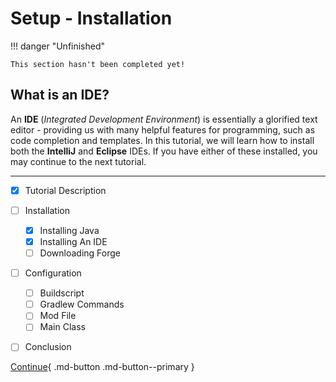 # Setup - Installation

!!! danger "Unfinished"

    This section hasn't been completed yet!

## What is an IDE?
An **IDE** (*Integrated Development Environment*) is essentially a glorified text editor - providing us with many helpful features for programming, such as code completion and templates.
In this tutorial, we will learn how to install both the **IntelliJ** and **Eclipse** IDEs. If you have either of these installed, you may continue to the next tutorial.

---

- [x] Tutorial Description
- [ ] Installation
    * [x] Installing Java
    * [x] Installing An IDE
    * [ ] Downloading Forge
- [ ] Configuration
    * [ ] Buildscript
    * [ ] Gradlew Commands
    * [ ] Mod File
    * [ ] Main Class
- [ ] Conclusion


[Continue](forge.md){ .md-button .md-button--primary }